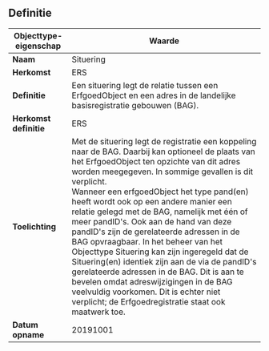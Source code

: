 ﻿## Definitie
| **Objecttype-eigenschap** | **Waarde** |
| ---- | ---- |
| **Naam** | Situering |
| **Herkomst** | ERS |
| **Definitie** | Een situering legt de relatie tussen een ErfgoedObject en een adres in de landelijke basisregistratie gebouwen (BAG). |
| **Herkomst definitie** | ERS |
| **Toelichting** | Met de situering legt de registratie een koppeling naar de BAG. Daarbij kan optioneel de plaats van het ErfgoedObject ten opzichte van dit adres worden meegegeven. In sommige gevallen is dit verplicht.<br />Wanneer een erfgoedObject het type pand(en) heeft wordt ook op een andere manier een relatie gelegd met de BAG, namelijk met één of meer pandID's. Ook aan de hand van deze pandID's zijn de gerelateerde adressen in de BAG opvraagbaar. In het beheer van het Objecttype Situering kan zijn ingeregeld dat de Situering(en) identiek zijn aan de via de pandID's gerelateerde adressen in de BAG. Dit is aan te bevelen omdat adreswijzigingen in de BAG veelvuldig voorkomen. Dit is echter niet verplicht; de Erfgoedregistratie staat ook maatwerk toe. |
| **Datum opname** | 20191001 |
